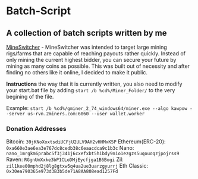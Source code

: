 # Batch-Script
## A collection of batch scripts written by me

[MineSwitcher](MineSwitcher.bat) - MineSwitcher was intended to target large mining rigs/farms that are capable of reaching payouts rather quickly. Instead of only mining the current highest bidder, you can secure your future by mining as many coins as possible. This was built out of necessity and after finding no others like it online, I decided to make it public. 

**Instructions** the way that it is currently written, you also need to modify your start.bat file by adding `start /b %cd%/Miner_Folder/` to the very begining of the file.

Example: `start /b %cd%/gminer_2_74_windows64/miner.exe --algo kawpow --server us-rvn.2miners.com:6060 --user wallet.worker`
### Donation Addresses
Bitcoin: `39jKNoXoxtsdiUCFjU2ULV9AH2vHHMxK5P`
Ethereum(ERC-20): `0xa660e3ae6ea3e767dc8cedb38c6eaacdca9c1b3c`
Nano: `nano_1mrgkm6prabc5f3j341j6cxefxbt5hibdy9nio1ezgzs5uqouoqzjpojrss9`
Raven: `RGgnUmXxke3bP1CLoDMjEycfjga1B6Bogi`
Zil: `zil1kee00mphd2j8lg8gtxw5q4ua2ue3uarzgyurrj`
Eth Classic: `0x30ea790365e973d3B3b5de71A8AA808ead1257Fd`
